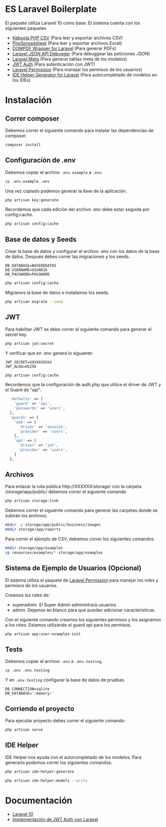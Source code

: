 # ES Laravel Boilerplate

El paquete utiliza Laravel 10 como base.
El sistema cuenta con los siguientes paquetes

- [Keboola PHP CSV](https://github.com/keboola/php-csv) (Para leer y exportar archivos CSV)
- [PhpSpreadsheet](https://github.com/PHPOffice/PhpSpreadsheet) (Para leer y exportar archivos Excel)
- [DOMPDF Wrapper for Laravel](https://github.com/barryvdh/laravel-dompdf) (Para generar PDFs)
- [Laravel JSON API Debugger](https://packagist.org/packages/lanin/laravel-api-debugger) (Para debuggear las peticiones
  JSON)
- [Laravel Meta](https://github.com/kodeine/laravel-meta) (Para generar tablas meta de los modelos)
- [JWT Auth](https://github.com/PHP-Open-Source-Saver/jwt-auth) (Para autenticación con JWT)
- [Laravel Permission](https://spatie.be/docs/laravel-permission/v5/introduction) (Para manejar los permisos de los
  usuarios)
- [IDE Helper Generator for Laravel](https://github.com/barryvdh/laravel-ide-helper) (Para autocompletado de modelos en
  los IDEs)

# Instalación

## Correr composer

Debemos correr el siguiente comando para instalar las dependencias de composer.

```bash
composer install
```

## Configuración de .env

Debemos copiar el archivo `.env.example` a `.env`.

```bash
cp .env.example .env
```

Una vez copiado podemos generar la llave de la aplicación.

```bash
php artisan key:generate
```

Recordemos que cada edición del archivo .env debe estar seguida por config:cache.

```bash
php artisan config:cache
```

## Base de datos y Seeds

Crear la base de datos y configurar el archivo .env con los datos de la base de datos.
Después debes correr las migraciones y los seeds.

```
DB_DATABASE=BASEDEDATOS
DB_USERNAME=USUARIO
DB_PASSWORD=PASSWORD
```

```bash
php artisan config:cache
```

Migramos la base de datos e instalamos los seeds.

```bash
php artisan migrate --seed
```

## JWT

Para habilitar JWT se debe correr el siguiente comando para generar el secret key.

```bash
php artisan jwt:secret
```

Y verificar que en .env genera lo siguiente:

```
JWT_SECRET=XXXXXXXXXX
JWT_ALGO=HS256
```

```bash
php artisan config:cache
```

Recordemos que la configuración de auth.php que utilice el driver de JWT y el Guard de "api".

```php
  'defaults' => [
    'guard' => 'api',
    'passwords' => 'users',
  ],
  'guards' => [
    'web' => [
      'driver' => 'session',
      'provider' => 'users',
    ],
    'api' => [
      'driver' => 'jwt',
      'provider' => 'users',
    ]
  ],
```

## Archivos

Para enlazar la ruta pública http://XXXXXX/storage/ con la carpeta /storage/app/public/ debemos correr el siguiente
comando

```bash
php artisan storage:link
```

Debemos correr el siguiente comando para generar las carpetas donde se subirán los archivos.

```bash
mkdir -p storage/app/public/business/images
mkdir storage/app/reports
```

Para correr el ejemplo de CSV, debemos correr los siguientes comandos.

```bash
mkdir storage/app/examples
cp resources/examples/* storage/app/examples
```

## Sistema de Ejemplo de Usuarios (Opcional)

El sistema utiliza el paquete de [Laravel Permission](https://spatie.be/docs/laravel-permission/v5/introduction) para
manejar los roles y permisos de los usuarios.

Creamos los roles de:

- superadmin. El Super Admin administrará usuarios.
- admin. Dejamos en blanco para que puedan adicionar características.

Con el siguiente comando creamos los siguientes permisos y los asignamos a los roles. Estamos utilizando el guard _api_
para los permisos.

```bash
php artisan app:user-examples-init
```

## Tests

Debemos copiar el archivo `.env` a `.env.testing`.

```bash
cp .env .env.testing
```

Y en `.env.testing` configurar la base de datos de pruebas.

```
DB_CONNECTION=sqlite
DB_DATABASE=':memory:'
```

## Corriendo el proyecto

Para ejecutar proyecto debes correr el siguiente comando:

```bash
php artisan serve
```

## IDE Helper

IDE Helper nos ayuda con el autocompletado de los modelos.
Para generarlo podemos correr los siguientes comandos:

```bash
php artisan ide-helper:generate
```

```bash
php artisan ide-helper:models --write
```

# Documentación

- [Laravel 10](https://laravel.com/docs/10.x/releases)
- [Implementación de JWT Auth con Laravel](https://blog.logrocket.com/implementing-jwt-authentication-laravel-9/)
